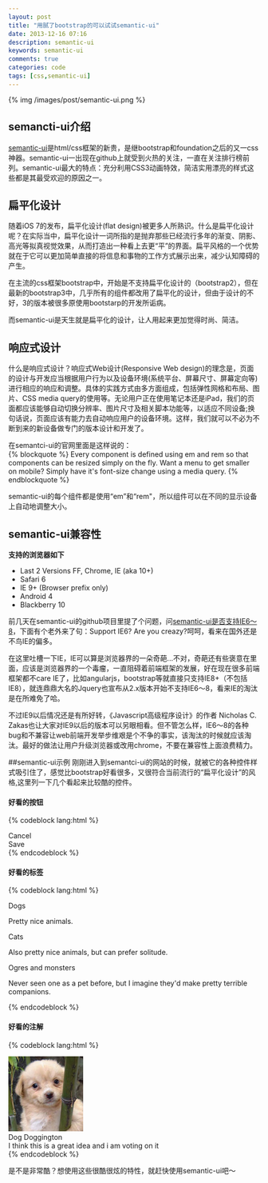 ```yaml
---
layout: post
title: "用腻了bootstrap的可以试试semantic-ui"
date: 2013-12-16 07:16
description: semantic-ui
keywords: semantic-ui
comments: true
categories: code
tags: [css,semantic-ui]
---
```


{% img /images/post/semantic-ui.png %}

## semancti-ui介绍
[semantic-ui][url1]是html/css框架的新贵，是继bootstrap和foundation之后的又一css神器。semantic-ui一出现在github上就受到火热的关注，一直在关注排行榜前列。semantic-ui最大的特点：充分利用CSS3动画特效，简洁实用漂亮的样式这些都是其最受欢迎的原因之一。  
<!--more-->  
## 扁平化设计
随着iOS 7的发布，扁平化设计(flat design)被更多人所熟识。什么是扁平化设计呢？在实际当中，扁平化设计一词所指的是抛弃那些已经流行多年的渐变、阴影、高光等拟真视觉效果，从而打造出一种看上去更“平”的界面。扁平风格的一个优势就在于它可以更加简单直接的将信息和事物的工作方式展示出来，减少认知障碍的产生。  
  
在主流的css框架bootstrap中，开始是不支持扁平化设计的（bootstrap2），但在最新的bootstrap3中，几乎所有的组件都改用了扁平化的设计，但由于设计的不好，3的版本被很多原使用bootstarp的开发所诟病。  
  
而semantic-ui是天生就是扁平化的设计，让人用起来更加觉得时尚、简洁。

## 响应式设计
什么是响应式设计？响应式Web设计(Responsive Web design)的理念是，页面的设计与开发应当根据用户行为以及设备环境(系统平台、屏幕尺寸、屏幕定向等)进行相应的响应和调整。具体的实践方式由多方面组成，包括弹性网格和布局、图片、CSS media query的使用等。无论用户正在使用笔记本还是iPad，我们的页面都应该能够自动切换分辨率、图片尺寸及相关脚本功能等，以适应不同设备;换句话说，页面应该有能力去自动响应用户的设备环境。这样，我们就可以不必为不断到来的新设备做专门的版本设计和开发了。  
  
在semantci-ui的官网里面是这样说的：  
{% blockquote %}
Every component is defined using em and rem so that components can be resized simply on the fly. Want a menu to get smaller on mobile? Simply have it's font-size change using a media query.
{% endblockquote %}
  
semantic-ui的每个组件都是使用“em”和“rem"，所以组件可以在不同的显示设备上自动地调整大小。  
  
## semantic-ui兼容性

**支持的浏览器如下**  

* Last 2 Versions FF, Chrome, IE (aka 10+)
* Safari 6
* IE 9+ (Browser prefix only)
* Android 4
* Blackberry 10
  
前几天在semantic-ui的github项目里提了个问题，问[semantic-ui是否支持IE6～8][url2]，下面有个老外来了句：Support IE6? Are you creazy?呵呵，看来在国外还是不鸟IE的偏多。  

在这里吐槽一下IE，IE可以算是浏览器界的一朵奇葩...不对，奇葩还有些褒意在里面，应该是浏览器界的一个毒瘤，一直阻碍着前端框架的发展，好在现在很多前端框架都不care IE了，比如angularjs，bootstrap等就直接只支持IE8+（不包括IE8），就连鼎鼎大名的Jquery也宣布从2.x版本开始不支持IE6～8，看来IE的淘汰是在所难免了哈。  
  
不过IE9以后情况还是有所好转，《Javascript高级程序设计》的作者 Nicholas C. Zakas也让大家对IE9以后的版本可以另眼相看。但不管怎么样，IE6～8的各种bug和不兼容让web前端开发举步维艰是个不争的事实，该淘汰的时候就应该淘汰。最好的做法让用户升级浏览器或改用chrome，不要在兼容性上面浪费精力。  
  
##semantic-ui示例
刚刚进入到semantci-ui的网站的时候，就被它的各种控件样式吸引住了，感觉比bootstrap好看很多，又很符合当前流行的“扁平化设计”的风格,这里列一下几个看起来比较酷的控件。  

#### 好看的按钮

{% codeblock lang:html %}
<div class="ui buttons">
  <div class="ui button">Cancel</div>
  <div class="or"></div>
  <div class="ui positive button">Save</div>
</div>
{% endcodeblock %}  

#### 好看的标签
{% codeblock lang:html %}
<div class="ui two column grid" style="display: block;">
  <div class="row">
    <div class="column">
      <div class="ui raised segment">
        <div class="ui ribbon label">Dogs</div>
        <p>Pretty nice animals.</p>
        <div class="ui teal ribbon label">Cats</div>
        <p>Also pretty nice animals, but can prefer solitude.</p>
        <div class="ui red ribbon label">Ogres and monsters</div>
        <p>Never seen one as a pet before, but I imagine they'd make pretty terrible companions.</p>
      </div>
    </div>
  </div>
</div>
{% endcodeblock %}  

<div class="ui divider"></div>  

#### 好看的注解
{% codeblock lang:html %}
<div class="ui comments">
  <div class="comment">
    <a class="avatar">
      <img src="/images/post/photo2.jpg">
    </a>
    <div class="content">
      <a class="author">Dog Doggington</a>
      <div class="text">
        I think this is a great idea and i am voting on it
      </div>
    </div>
  </div>
</div>
{% endcodeblock %}  
  
是不是非常酷？想使用这些很酷很炫的特性，就赶快使用semantic-ui吧～


[url1]: http://semantic-ui.com/
[url2]: https://github.com/Semantic-Org/Semantic-UI/issues/431
